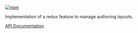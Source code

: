 [![npm](https://img.shields.io/npm/v/@acoustic-content-sdk/redux-feature-auth-layout.svg?style=flat-square)](https://www.npmjs.com/package/@acoustic-content-sdk/redux-feature-auth-layout)

Implementation of a redux feature to manage authoring layouts.

[API Documentation](./markdown/redux-feature-auth-layout.md)
